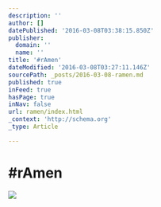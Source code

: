 ```yaml
---
description: ''
author: []
datePublished: '2016-03-08T03:38:15.850Z'
publisher:
  domain: ''
  name: ''
title: '#rAmen'
dateModified: '2016-03-08T03:27:11.146Z'
sourcePath: _posts/2016-03-08-ramen.md
published: true
inFeed: true
hasPage: true
inNav: false
url: ramen/index.html
_context: 'http://schema.org'
_type: Article

---
```

# \#rAmen
![](https://the-grid-user-content.s3-us-west-2.amazonaws.com/61f7fee9-3cf4-494f-bb88-61467eb3d475.png)